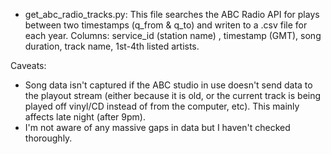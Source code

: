 * get_abc_radio_tracks.py: This file searches the ABC Radio API for plays between two timestamps (q_from & q_to) and writen to a .csv file for each year. Columns: service_id (station name) , timestamp (GMT), song duration, track name, 1st-4th listed artists.

Caveats:

* Song data isn't captured if the ABC studio in use doesn't send data to the playout stream (either because it is old, or the current track is being played off vinyl/CD instead of from the computer, etc). This mainly affects late night (after 9pm).
* I'm not aware of any massive gaps in data but I haven't checked thoroughly. 